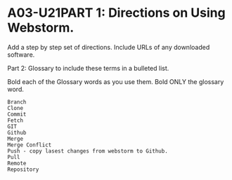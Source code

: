 # A03-U21PART 1: Directions on Using Webstorm.

Add a step by step set of directions. Include URLs of any downloaded software.

 

Part 2: Glossary to include these terms in a bulleted list.

Bold each of the Glossary words as you use them.  Bold ONLY the glossary word.

    Branch
    Clone
    Commit
    Fetch
    GIT
    Github
    Merge
    Merge Conflict
    Push - copy lasest changes from webstorm to Github. 
    Pull
    Remote
    Repository
